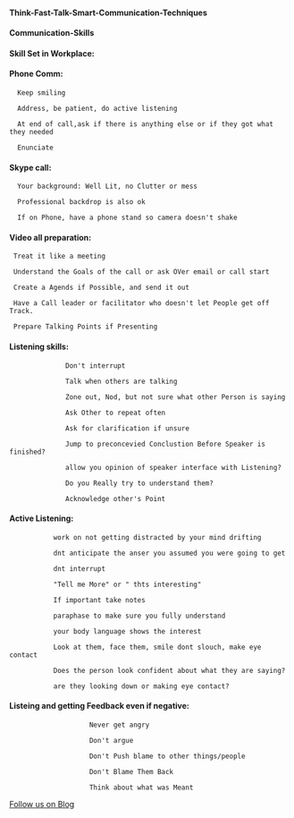 #### Think-Fast-Talk-Smart-Communication-Techniques

#### Communication-Skills

#### Skill Set in Workplace:


#### Phone Comm:

      Keep smiling

      Address, be patient, do active listening

      At end of call,ask if there is anything else or if they got what they needed

      Enunciate 

#### Skype call:

      Your background: Well Lit, no Clutter or mess

      Professional backdrop is also ok

      If on Phone, have a phone stand so camera doesn't shake 
      
#### Video all preparation:

     Treat it like a meeting
     
     Understand the Goals of the call or ask OVer email or call start
     
     Create a Agends if Possible, and send it out
     
     Have a Call leader or facilitator who doesn't let People get off Track.
     
     Prepare Talking Points if Presenting
     
#### Listening skills:

                  Don't interrupt

                  Talk when others are talking

                  Zone out, Nod, but not sure what other Person is saying

                  Ask Other to repeat often

                  Ask for clarification if unsure

                  Jump to preconcevied Conclustion Before Speaker is finished?

                  allow you opinion of speaker interface with Listening?

                  Do you Really try to understand them?

                  Acknowledge other's Point 


#### Active Listening:

               work on not getting distracted by your mind drifting

               dnt anticipate the anser you assumed you were going to get

               dnt interrupt

               "Tell me More" or " thts interesting"

               If important take notes

               paraphase to make sure you fully understand

               your body language shows the interest

               Look at them, face them, smile dont slouch, make eye contact

               Does the person look confident about what they are saying?

               are they looking down or making eye contact?
               
#### Listeing and getting Feedback even if negative:

                        Never get angry

                        Don't argue

                        Don't Push blame to other things/people

                        Don't Blame Them Back

                        Think about what was Meant

   
  <a href="http://starwalt.in/">Follow us on Blog</a>
